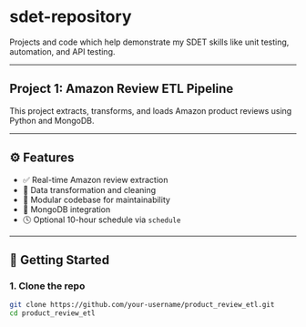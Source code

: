# sdet-repository

Projects and code which help demonstrate my SDET skills like unit testing, automation, and API testing.

---

## Project 1: Amazon Review ETL Pipeline

This project extracts, transforms, and loads Amazon product reviews using Python and MongoDB.

---

## ⚙️ Features

- ✅ Real-time Amazon review extraction  
- 🔧 Data transformation and cleaning  
- 🧩 Modular codebase for maintainability  
- 💾 MongoDB integration  
- 🕓 Optional 10-hour schedule via `schedule`  

---

## 🚀 Getting Started

### 1. Clone the repo

```bash
git clone https://github.com/your-username/product_review_etl.git
cd product_review_etl
